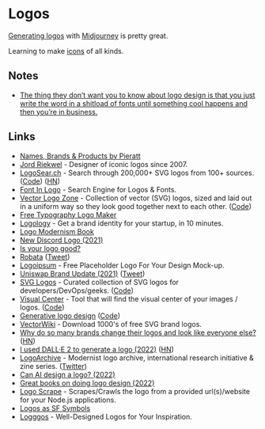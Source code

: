 # Logos

[Generating logos](https://twitter.com/sindresorhus/status/1590640203781533696) with [Midjourney](https://www.midjourney.com/) is pretty great.

Learning to make [icons](icons.md) of all kinds.

## Notes

- [The thing they don’t want you to know about logo design is that you just write the word in a shitload of fonts until something cool happens and then you’re in business.](https://twitter.com/kevintwohy/status/1543300070535077888)

## Links

- [Names, Brands & Products by Pieratt](http://pieratt.com/)
- [Jord Riekwel](http://larkef.com/) - Designer of iconic logos since 2007.
- [LogoSear.ch](https://logosear.ch/search.html) - Search through 200,000+ SVG logos from 100+ sources. ([Code](https://github.com/VectorLogoZone/logosearch)) ([HN](https://news.ycombinator.com/item?id=23517394))
- [Font In Logo](https://www.fontinlogo.com/) - Search Engine for Logos & Fonts.
- [Vector Logo Zone](https://www.vectorlogo.zone/?q=) - Collection of vector (SVG) logos, sized and laid out in a uniform way so they look good together next to each other. ([Code](https://github.com/VectorLogoZone/vectorlogozone))
- [Free Typography Logo Maker](https://formito.com/tools/logo)
- [Logology](https://www.logology.co/) - Get a brand identity for your startup, in 10 minutes.
- [Logo Modernism Book](https://www.amazon.com/Logo-Modernism-English-French-German/dp/3836545306)
- [New Discord Logo (2021)](https://blog.discord.com/happy-blurpthday-to-discord-a-place-for-everything-you-can-imagine-fc99ee0a77c0)
- [Is your logo good?](https://logotester.thework.market/)
- [Robata](https://wearemucho.com/project/robata/) ([Tweet](https://twitter.com/hofstededesign/status/1448435096646668290))
- [Logoipsum](https://logoipsum.com/) - Free Placeholder Logo For Your Design Mock-up.
- [Uniswap Brand Update (2021)](https://uniswap.org/blog/brand-update/) ([Tweet](https://twitter.com/Uniswap/status/1457826935950675973))
- [SVG Logos](https://svgporn.com/) - Curated collection of SVG logos for developers/DevOps/geeks. ([Code](https://github.com/gilbarbara/logos))
- [Visual Center](https://javier.xyz/visual-center/) - Tool that will find the visual center of your images / logos. ([Code](https://github.com/javierbyte/visual-center))
- [Generative logo design](https://components.ai/notes/logo) ([Code](https://github.com/components-ai/logo))
- [VectorWiki](https://vectorwiki.com/) - Download 1000's of free SVG brand logos.
- [Why do so many brands change their logos and look like everyone else?](https://velvetshark.com/articles/why-do-brands-change-their-logos-and-look-like-everyone-else) ([HN](https://news.ycombinator.com/item?id=32040506))
- [I used DALL·E 2 to generate a logo (2022)](https://jacobmartins.com/posts/how-i-used-dalle2-to-generate-the-logo-for-octosql/) ([HN](https://news.ycombinator.com/item?id=32320491))
- [LogoArchive](https://www.logo-archive.org/) - Modernist logo archive, international research initiative & zine series. ([Twitter](https://twitter.com/LogoArchive))
- [Can AI design a logo? (2022)](https://twitter.com/LinusEkenstam/status/1603276180823547904)
- [Great books on doing logo design (2022)](https://twitter.com/kevintwohy/status/1607884379921215490)
- [Logo Scrape](https://github.com/fritzh321/logo-scrape) - Scrapes/Crawls the logo from a provided url(s)/website for your Node.js applications.
- [Logos as SF Symbols](https://github.com/jeremieb/social-symbols)
- [Logggos](https://www.logggos.club/) - Well-Designed Logos for Your Inspiration.
